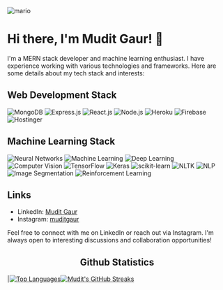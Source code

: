 ![mario](https://user-images.githubusercontent.com/10498744/210012254-234538ff-d198-48aa-8964-37e6fd45d227.gif)


# Hi there, I'm Mudit Gaur! 👋

I'm a MERN stack developer and machine learning enthusiast. I have experience working with various technologies and frameworks. Here are some details about my tech stack and interests:

## Web Development Stack

![MongoDB](https://img.shields.io/badge/-MongoDB-green?logo=mongodb&logoColor=white&style=flat)
![Express.js](https://img.shields.io/badge/-Express.js-yellow?logo=express&logoColor=white&style=flat)
![React.js](https://img.shields.io/badge/-React.js-blue?logo=react&logoColor=white&style=flat)
![Node.js](https://img.shields.io/badge/-Node.js-green?logo=node.js&logoColor=white&style=flat)
![Heroku](https://img.shields.io/badge/-Heroku-purple?logo=heroku&logoColor=white&style=flat)
![Firebase](https://img.shields.io/badge/-Firebase-orange?logo=firebase&logoColor=white&style=flat)
![Hostinger](https://img.shields.io/badge/-Hostinger-blueviolet?logo=hostinger&logoColor=white&style=flat)

## Machine Learning Stack

![Neural Networks](https://img.shields.io/badge/-Neural%20Networks-red?logo=python&logoColor=white&style=flat)
![Machine Learning](https://img.shields.io/badge/-Machine%20Learning-orange?logo=python&logoColor=white&style=flat)
![Deep Learning](https://img.shields.io/badge/-Deep%20Learning-yellow?logo=python&logoColor=white&style=flat)
![Computer Vision](https://img.shields.io/badge/-Computer%20Vision-blue?logo=python&logoColor=white&style=flat)
![TensorFlow](https://img.shields.io/badge/-TensorFlow-orange?logo=tensorflow&logoColor=white&style=flat)
![Keras](https://img.shields.io/badge/-Keras-red?logo=keras&logoColor=white&style=flat)
![scikit-learn](https://img.shields.io/badge/-scikit--learn-green?logo=scikit-learn&logoColor=white&style=flat)
![NLTK](https://img.shields.io/badge/-NLTK-blueviolet?logo=python&logoColor=white&style=flat)
![NLP](https://img.shields.io/badge/-NLP-green?logo=python&logoColor=white&style=flat)
![Image Segmentation](https://img.shields.io/badge/-Image%20Segmentation-purple?logo=python&logoColor=white&style=flat)
![Reinforcement Learning](https://img.shields.io/badge/-Reinforcement%20Learning-orange?logo=python&logoColor=white&style=flat)


## Links

- LinkedIn: [Mudit Gaur](https://www.linkedin.com/in/mudit-gaur-601757189/)
- Instagram: [muditgaur](https://www.instagram.com/gaur__mudit)

Feel free to connect with me on LinkedIn or reach out via Instagram. I'm always open to interesting discussions and collaboration opportunities!



<h2 align="center">Github Statistics </h2>

|[![Top Languages](https://github-readme-stats.vercel.app/api?username=muditgaur-1009&show_icons=true&theme=midnight-purple&hide_title=true)](https://github.com/muditgaur-1009)[![Mudit's GitHub Streaks](https://github-readme-streak-stats.herokuapp.com/?user=muditgaur-1009&theme=midnight-purple&hide_border=true)](https://github.com/muditgaur-1009)

<!---
muditgaur-1009/muditgaur-1009 is a ✨ special ✨ repository because its `README.md` (this file) appears on your GitHub profile.
You can click the Preview link to take a look at your changes.
--->

